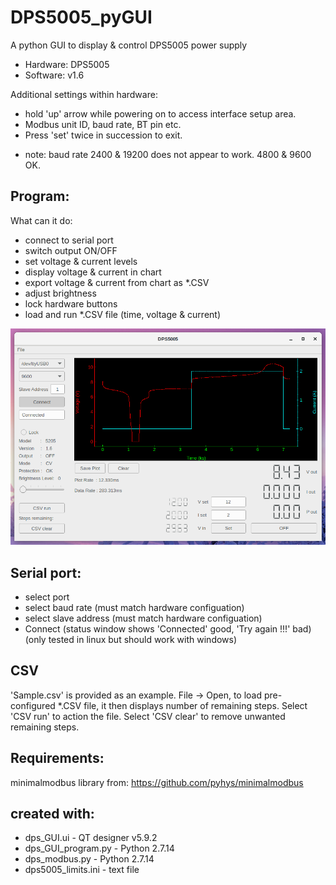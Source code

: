 # DPS5005_pyGUI
A python GUI to display &amp; control DPS5005 power supply

* Hardware: DPS5005
* Software: v1.6

Additional settings within hardware:
* hold 'up' arrow while powering on to access interface setup area. 
* Modbus unit ID, baud rate, BT pin etc. 
* Press 'set' twice in succession to exit.
- note: baud rate 2400 & 19200 does not appear to work. 4800 & 9600 OK.

## Program:
What can it do:
* connect to serial port
* switch output ON/OFF
* set voltage & current levels
* display voltage & current in chart
* export voltage & current from chart as *.CSV
* adjust brightness
* lock hardware buttons
* load and run *.CSV file (time, voltage & current)

<img src="images/gui_screenshot_image.png">

## Serial port:
* select port
* select baud rate (must match hardware configuation)
* select slave address (must match hardware configuation)
* Connect (status window shows 'Connected' good, 'Try again !!!' bad)
(only tested in linux but should work with windows)

## CSV
'Sample.csv' is provided as an example.
File -> Open, to load pre-configured *.CSV file, it then displays number of remaining steps.
Select 'CSV run' to action the file. Select 'CSV clear' to remove unwanted remaining steps.

## Requirements:
minimalmodbus library from: https://github.com/pyhys/minimalmodbus

## created with:
* dps_GUI.ui         - QT designer v5.9.2
* dps_GUI_program.py - Python 2.7.14
* dps_modbus.py      - Python 2.7.14
* dps5005_limits.ini - text file
